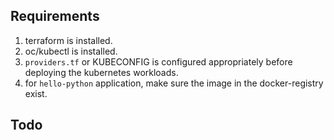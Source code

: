 <!-- BEGIN_TF_DOCS -->
## Requirements

1. terraform is installed.
2. oc/kubectl is installed.
3. `providers.tf` or KUBECONFIG is configured appropriately before deploying the kubernetes workloads.
4. for `hello-python` application, make sure the image in the docker-registry exist.


## Todo
